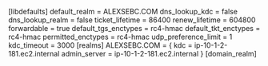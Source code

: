 [libdefaults]
default_realm = ALEXSEBC.COM
dns_lookup_kdc = false
dns_lookup_realm = false
ticket_lifetime = 86400
renew_lifetime = 604800
forwardable = true
default_tgs_enctypes = rc4-hmac
default_tkt_enctypes = rc4-hmac
permitted_enctypes = rc4-hmac
udp_preference_limit = 1
kdc_timeout = 3000
[realms]
ALEXSEBC.COM = {
kdc = ip-10-1-2-181.ec2.internal
admin_server = ip-10-1-2-181.ec2.internal
}
[domain_realm]